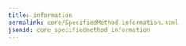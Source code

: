 ```yaml
---
title: information
permalink: core/SpecifiedMethod.information.html
jsonid: core_specifiedmethod_information
---
```

